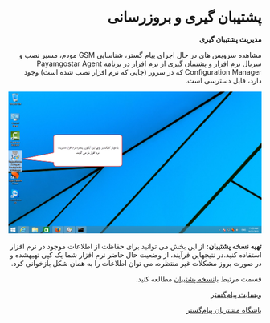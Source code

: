 <div dir='rtl'>

# پشتیبان گیری و بروزرسانی        

**مدیریت پشتیبان گیری**

مشاهده سرویس های در حال اجرای پیام گستر، شناسایی GSM مودم، مسیر نصب و سریال نرم افزار و پشتیبان گیری از نرم افزار در برنامه Payamgostar Agent Configuration Manager که در سرور (جایی که نرم افزار نصب شده است) وجود دارد، قابل دسترسی است.

**![](Backup/BackupVersion/BackupVersion1.png)**

**تهیه نسخه پشتیبان:** از این بخش می توانید برای حفاظت از اطلاعات موجود در نرم افزار استفاده کنید.در نتیجهاین فرآیند، از وضعیت حال حاضر نرم افزار شما یک کپی تهیهشده و در صورت بروز مشکلات غیر منتظره، می توان اطلاعات را به همان شکل بازخوانی کرد.

قسمت مرتبط با[نسخه پشتیبان](Backup/BackupVersion.md) مطالعه کنید.

[وبسایت پیام‌گستر](payamgostar.com)

[باشگاه مشتریان پیام‌گستر](payamgostar.com/club)